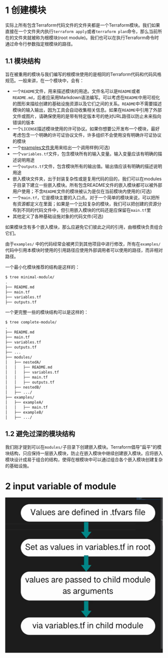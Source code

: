 
# 1 创建模块

实际上所有包含Terraform代码文件的文件夹都是一个Terraform模块。我们如果直接在一个文件夹内执行`terraform apply`或者`terraform plan`命令，那么当前所在的文件夹就被称为根模块(root module)。我们也可以在执行Terraform命令时通过命令行参数指定根模块的路径。

## 1.1 模块结构

旨在被重用的模块与我们编写的根模块使用的是相同的Terraform代码和代码风格规范。一般来讲，在一个模块中，会有：

- 一个`README`文件，用来描述模块的用途。文件名可以是`README`或者`README.md`，后者应采用Markdown语法编写。可以考虑在`README`中用可视化的图形来描绘创建的基础设施资源以及它们之间的关系。`README`中不需要描述模块的输入输出，因为工具会自动收集相关信息。如果在`README`中引用了外部文件或图片，请确保使用的是带有特定版本号的绝对URL路径以防止未来指向错误的版本
- 一个`LICENSE`描述模块使用的许可协议。如果你想要公开发布一个模块，最好考虑包含一个明确的许可证协议文件，许多组织不会使用没有明确许可证协议的模块
- 一个[examples文件夹](https://github.com/hashicorp/terraform-aws-consul/tree/master/examples)用来给出一个调用样例(可选)
- 一个`variables.tf`文件，包含模块所有的输入变量。输入变量应该有明确的描述说明用途
- 一个`outputs.tf`文件，包含模块所有的输出值。输出值应该有明确的描述说明用途
- 嵌入模块文件夹，出于封装复杂性或是复用代码的目的，我们可以在modules子目录下建立一些嵌入模块。所有包含README文件的嵌入模块都可以被外部用户使用；不含`README`文件的模块被认为是仅在当前模块内使用的(可选)
- 一个`main.tf`，它是模块主要的入口点。对于一个简单的模块来说，可以把所有资源都定义在里面；如果是一个比较复杂的模块，我们可以把创建的资源分布到不同的代码文件中，但引用嵌入模块的代码还是应保留在`main.tf`里
- 其他定义了各种基础设施对象的代码文件(可选)

如果模块含有多个嵌入模块，那么应避免它们彼此之间的引用，由根模块负责组合它们。

由于`examples/` 中的代码经常会被拷贝到其他项目中进行修改，所有在`examples/`  代码中引用本模块时使用的引用路径应使用外部调用者可以使用的路径，而非相对路径。

一个最小化模块推荐的结构是这样的：

```
$ tree minimal-module/
.
├── README.md
├── main.tf
├── variables.tf
├── outputs.tf
```

一个更完整一些的模块结构可以是这样的：

```
$ tree complete-module/
.
├── README.md
├── main.tf
├── variables.tf
├── outputs.tf
├── ...
├── modules/
│   ├── nestedA/
│   │   ├── README.md
│   │   ├── variables.tf
│   │   ├── main.tf
│   │   ├── outputs.tf
│   ├── nestedB/
│   ├── .../
├── examples/
│   ├── exampleA/
│   │   ├── main.tf
│   ├── exampleB/
│   ├── .../
```

## 1.2 避免过深的模块结构

我们刚才提到可以在`modules/`子目录下创建嵌入模块。Terraform倡导"扁平"的模块结构，只应保持一层嵌入模块，防止在嵌入模块中继续创建嵌入模块。应将嵌入模块设计成易于组合的结构，使得在根模块中可以通过组合各个嵌入模块创建复杂的基础设施。



# 2 input variable of module 


![](image/Pasted%20image%2020231124155356.png)

